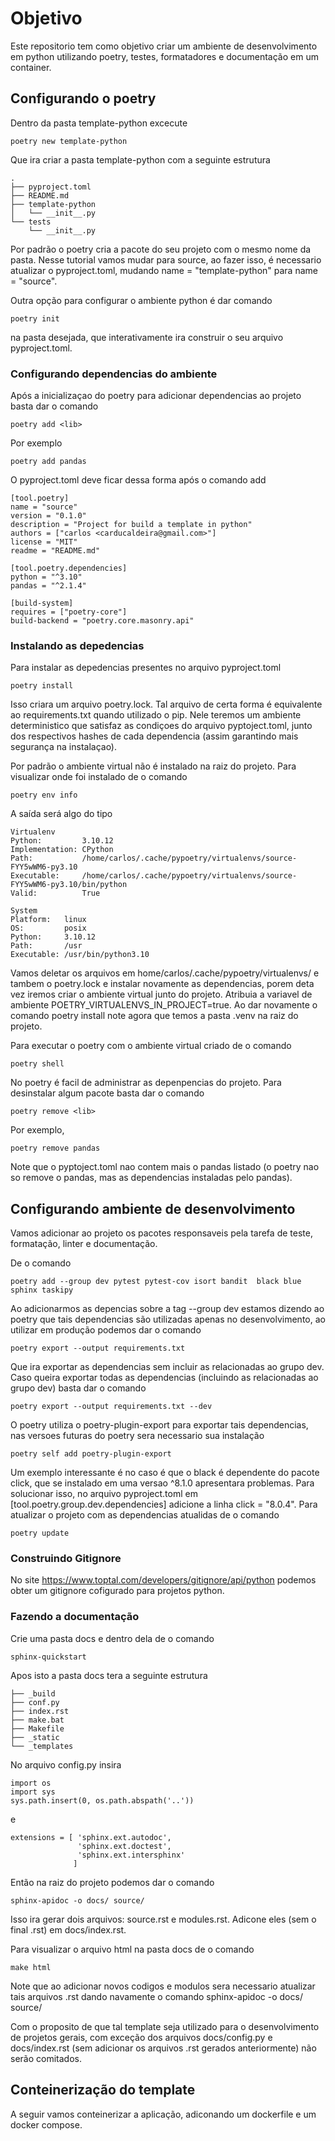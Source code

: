# Objetivo

Este repositorio tem como objetivo criar um ambiente de desenvolvimento em python utilizando poetry, testes, formatadores e documentação em um container.

## Configurando o poetry

Dentro da pasta template-python excecute 
``` 
poetry new template-python 
```
Que ira criar a pasta template-python com a seguinte estrutura
```
.
├── pyproject.toml
├── README.md
├── template-python
│   └── __init__.py
└── tests
    └── __init__.py
```
Por padrão o poetry cria a pacote do seu projeto com o mesmo nome da pasta. Nesse tutorial vamos mudar para source, ao fazer isso, é necessario atualizar o pyproject.toml, mudando name = "template-python" para name = "source".

Outra opção para configurar o ambiente python é dar comando 
```
poetry init
```
na pasta desejada, que interativamente ira construir o seu arquivo pyproject.toml.

### Configurando dependencias do ambiente

Após a inicializaçao do poetry para adicionar dependencias ao projeto basta dar o comando
```
poetry add <lib>
```
Por exemplo
```
poetry add pandas
```
O pyproject.toml deve ficar dessa forma após o comando add
```
[tool.poetry]
name = "source"
version = "0.1.0"
description = "Project for build a template in python"
authors = ["carlos <carducaldeira@gmail.com>"]
license = "MIT"
readme = "README.md"

[tool.poetry.dependencies]
python = "^3.10"
pandas = "^2.1.4"

[build-system]
requires = ["poetry-core"]
build-backend = "poetry.core.masonry.api"
```

### Instalando as depedencias

Para instalar as depedencias presentes no arquivo pyproject.toml 
```
poetry install
```
Isso criara um arquivo poetry.lock. Tal arquivo de certa forma é equivalente ao requirements.txt quando utilizado o pip. Nele teremos um ambiente deterministico que satisfaz as condiçoes do arquivo pyptoject.toml, junto dos respectivos hashes de cada dependencia (assim garantindo mais segurança na instalaçao).

Por padrão o ambiente virtual não é instalado na raiz do projeto. Para visualizar onde foi instalado de o comando 
```
poetry env info
```
A saída será algo do tipo 
```
Virtualenv
Python:         3.10.12
Implementation: CPython
Path:           /home/carlos/.cache/pypoetry/virtualenvs/source-FYY5wWM6-py3.10
Executable:     /home/carlos/.cache/pypoetry/virtualenvs/source-FYY5wWM6-py3.10/bin/python
Valid:          True

System
Platform:   linux
OS:         posix
Python:     3.10.12
Path:       /usr
Executable: /usr/bin/python3.10
```
Vamos deletar os arquivos em home/carlos/.cache/pypoetry/virtualenvs/ e tambem o poetry.lock e instalar novamente as dependencias, porem deta vez iremos criar o ambiente virtual junto do projeto. Atribuia a variavel de ambiente POETRY_VIRTUALENVS_IN_PROJECT=true.
Ao dar novamente o comando poetry install note agora que temos a pasta .venv na raiz do projeto.

Para executar o poetry com o ambiente virtual criado de o comando 
```
poetry shell
```

No poetry é facil de administrar as depenpencias do projeto. Para desinstalar algum pacote basta dar o comando
```
poetry remove <lib>
```
Por exemplo,
```
poetry remove pandas
```
Note que o pyptoject.toml nao contem mais o pandas listado (o poetry nao so remove o pandas, mas as dependencias instaladas pelo pandas).

## Configurando ambiente de desenvolvimento

Vamos adicionar ao projeto os pacotes responsaveis pela tarefa de teste, formatação, linter e documentação.

De o comando 
```
poetry add --group dev pytest pytest-cov isort bandit  black blue sphinx taskipy 
```
Ao adicionarmos as depencias sobre a tag --group dev estamos dizendo ao poetry que tais dependencias são utilizadas apenas no desenvolvimento, ao utilizar em produção podemos dar o comando 
```
poetry export --output requirements.txt
```
Que ira exportar as dependencias sem incluir as relacionadas ao grupo dev. Caso queira exportar todas as dependencias (incluindo as relacionadas ao grupo dev) basta dar o comando
```
poetry export --output requirements.txt --dev
```
O poetry utiliza o poetry-plugin-export para exportar tais dependencias, nas versoes futuras do poetry sera necessario sua instalação  
```
poetry self add poetry-plugin-export
```

Um exemplo interessante é no caso é que o black é dependente do pacote click, que se instalado em uma versao ^8.1.0 apresentara problemas. Para solucionar isso, no arquivo pyproject.toml em [tool.poetry.group.dev.dependencies] adicione a linha click = "8.0.4". Para atualizar o projeto com as dependencias atualidas de o comando 
```
poetry update
```

### Construindo Gitignore

No site https://www.toptal.com/developers/gitignore/api/python podemos obter um gitignore cofigurado para projetos python.

### Fazendo a documentação

Crie uma pasta docs e dentro dela de o comando 
```
sphinx-quickstart
```
Apos isto a pasta docs tera a seguinte estrutura
```
├── _build
├── conf.py
├── index.rst
├── make.bat
├── Makefile
├── _static
└── _templates
```
No arquivo config.py insira 
```
import os
import sys
sys.path.insert(0, os.path.abspath('..'))
```
e 
```
extensions = [ 'sphinx.ext.autodoc',
               'sphinx.ext.doctest',
               'sphinx.ext.intersphinx'
              ]
```
Então na raiz do projeto podemos dar o comando
```
sphinx-apidoc -o docs/ source/
```
Isso ira gerar dois arquivos: source.rst e modules.rst. Adicone eles (sem o final .rst) em docs/index.rst. 

Para visualizar o arquivo html na pasta docs de o comando
```
make html
```
Note que ao adicionar novos codigos e modulos sera necessario atualizar tais arquivos .rst dando navamente o comando sphinx-apidoc -o docs/ source/

Com o proposito de que tal template seja utilizado para o desenvolvimento de projetos gerais, com exceção dos arquivos docs/config.py e docs/index.rst (sem adicionar os arquivos .rst gerados anteriormente) não serão comitados.

## Conteinerização do template

A seguir vamos conteinerizar a aplicação, adiconando um dockerfile e um docker compose. 


